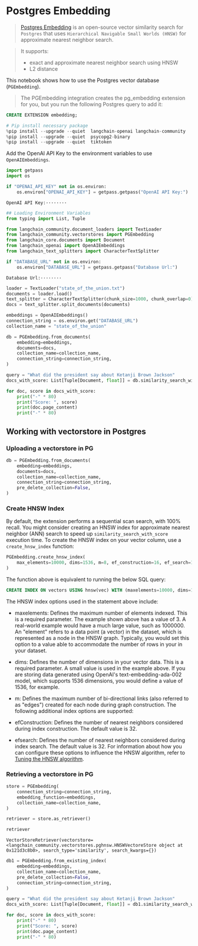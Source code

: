 # Postgres Embedding

> [Postgres Embedding](https://github.com/neondatabase/pg_embedding) is an open-source vector similarity search for `Postgres` that uses  `Hierarchical Navigable Small Worlds (HNSW)` for approximate nearest neighbor search.

>It supports:
>- exact and approximate nearest neighbor search using HNSW
>- L2 distance

This notebook shows how to use the Postgres vector database (`PGEmbedding`).

> The PGEmbedding integration creates the pg_embedding extension for you, but you run the following Postgres query to add it:
```sql
CREATE EXTENSION embedding;
```


```python
# Pip install necessary package
%pip install --upgrade --quiet  langchain-openai langchain-community
%pip install --upgrade --quiet  psycopg2-binary
%pip install --upgrade --quiet  tiktoken
```

Add the OpenAI API Key to the environment variables to use `OpenAIEmbeddings`.


```python
import getpass
import os

if "OPENAI_API_KEY" not in os.environ:
    os.environ["OPENAI_API_KEY"] = getpass.getpass("OpenAI API Key:")
```
```output
OpenAI API Key:········
```

```python
## Loading Environment Variables
from typing import List, Tuple
```


```python
from langchain_community.document_loaders import TextLoader
from langchain_community.vectorstores import PGEmbedding
from langchain_core.documents import Document
from langchain_openai import OpenAIEmbeddings
from langchain_text_splitters import CharacterTextSplitter
```


```python
if "DATABASE_URL" not in os.environ:
    os.environ["DATABASE_URL"] = getpass.getpass("Database Url:")
```
```output
Database Url:········
```

```python
loader = TextLoader("state_of_the_union.txt")
documents = loader.load()
text_splitter = CharacterTextSplitter(chunk_size=1000, chunk_overlap=0)
docs = text_splitter.split_documents(documents)

embeddings = OpenAIEmbeddings()
connection_string = os.environ.get("DATABASE_URL")
collection_name = "state_of_the_union"
```


```python
db = PGEmbedding.from_documents(
    embedding=embeddings,
    documents=docs,
    collection_name=collection_name,
    connection_string=connection_string,
)

query = "What did the president say about Ketanji Brown Jackson"
docs_with_score: List[Tuple[Document, float]] = db.similarity_search_with_score(query)
```


```python
for doc, score in docs_with_score:
    print("-" * 80)
    print("Score: ", score)
    print(doc.page_content)
    print("-" * 80)
```

## Working with vectorstore in Postgres

### Uploading a vectorstore in PG 


```python
db = PGEmbedding.from_documents(
    embedding=embeddings,
    documents=docs,
    collection_name=collection_name,
    connection_string=connection_string,
    pre_delete_collection=False,
)
```

### Create HNSW Index
By default, the extension performs a sequential scan search, with 100% recall. You might consider creating an HNSW index for approximate nearest neighbor (ANN) search to speed up `similarity_search_with_score` execution time. To create the HNSW index on your vector column, use a `create_hnsw_index` function:


```python
PGEmbedding.create_hnsw_index(
    max_elements=10000, dims=1536, m=8, ef_construction=16, ef_search=16
)
```

The function above is equivalent to running the below SQL query:
```sql
CREATE INDEX ON vectors USING hnsw(vec) WITH (maxelements=10000, dims=1536, m=3, efconstruction=16, efsearch=16);
```
The HNSW index options used in the statement above include:

- maxelements: Defines the maximum number of elements indexed. This is a required parameter. The example shown above has a value of 3. A real-world example would have a much large value, such as 1000000. An "element" refers to a data point (a vector) in the dataset, which is represented as a node in the HNSW graph. Typically, you would set this option to a value able to accommodate the number of rows in your in your dataset.
- dims: Defines the number of dimensions in your vector data. This is a required parameter. A small value is used in the example above. If you are storing data generated using OpenAI's text-embedding-ada-002 model, which supports 1536 dimensions, you would define a value of 1536, for example.
- m: Defines the maximum number of bi-directional links (also referred to as "edges") created for each node during graph construction.
The following additional index options are supported:

- efConstruction: Defines the number of nearest neighbors considered during index construction. The default value is 32.
- efsearch: Defines the number of nearest neighbors considered during index search. The default value is 32.
For information about how you can configure these options to influence the HNSW algorithm, refer to [Tuning the HNSW algorithm](https://neon.tech/docs/extensions/pg_embedding#tuning-the-hnsw-algorithm).

### Retrieving a vectorstore in PG


```python
store = PGEmbedding(
    connection_string=connection_string,
    embedding_function=embeddings,
    collection_name=collection_name,
)

retriever = store.as_retriever()
```


```python
retriever
```



```output
VectorStoreRetriever(vectorstore=<langchain_community.vectorstores.pghnsw.HNSWVectoreStore object at 0x121d3c8b0>, search_type='similarity', search_kwargs={})
```



```python
db1 = PGEmbedding.from_existing_index(
    embedding=embeddings,
    collection_name=collection_name,
    pre_delete_collection=False,
    connection_string=connection_string,
)

query = "What did the president say about Ketanji Brown Jackson"
docs_with_score: List[Tuple[Document, float]] = db1.similarity_search_with_score(query)
```


```python
for doc, score in docs_with_score:
    print("-" * 80)
    print("Score: ", score)
    print(doc.page_content)
    print("-" * 80)
```
